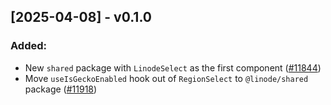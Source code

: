 ## [2025-04-08] - v0.1.0


### Added:

- New `shared` package with `LinodeSelect` as the first component ([#11844](https://github.com/linode/manager/pull/11844))
- Move `useIsGeckoEnabled` hook out of `RegionSelect` to `@linode/shared` package ([#11918](https://github.com/linode/manager/pull/11918))

